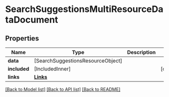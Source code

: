 # SearchSuggestionsMultiResourceDataDocument

## Properties
Name | Type | Description | Notes
------------ | ------------- | ------------- | -------------
**data** | [SearchSuggestionsResourceObject] |  | 
**included** | [IncludedInner] |  | [optional] 
**links** | [**Links**](Links.md) |  | 

[[Back to Model list]](../README.md#documentation-for-models) [[Back to API list]](../README.md#documentation-for-api-endpoints) [[Back to README]](../README.md)


